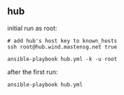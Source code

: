 hub
---

initial run as root:

    # add hub's host key to known_hosts
    ssh root@hub.wind.mastensg.net true

    ansible-playbook hub.yml -k -u root

after the first run:

    ansible-playbook hub.yml
